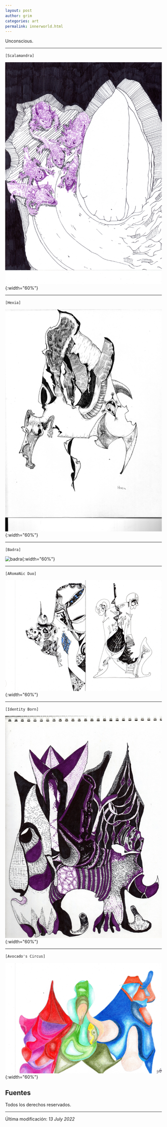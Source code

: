 ```yaml
---
layout: post
author: grim
categories: art
permalink: innerworld.html
---
```


Unconscious.

---

`[Scalamandra]`

![scalamandra](assets/images/20220613/inner_world/scalamandra.jpg){:width="60%"}

---

`[Hexia]`

![hexia](assets/images/20220613/inner_world/hexia.jpg){:width="60%"}

---

`[Badra]`

![badra](assets/images/20220613/inner_world/badra.jpg){:width="60%"}

---

`[ARomaNic Duo]`

![aromanic duo](assets/images/20220613/inner_world/duo.jpg){:width="60%"}

---

`[Identity Born]`

![identity born](assets/images/20220613/inner_world/Identity_born.jpg){:width="60%"}

---

`[Avocado's Circus]`

![avocados circus](assets/images/20220613/inner_world/avocados_circus.jpg){:width="60%"}

## **Fuentes**

Todos los derechos reservados.

---

Última modificación: *13 July 2022*
